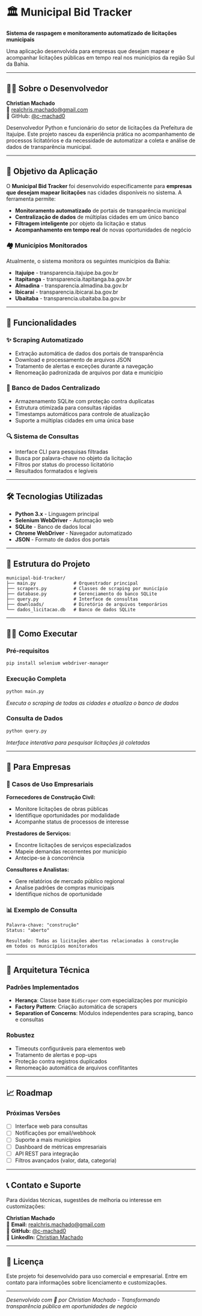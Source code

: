 # 🏛️ Municipal Bid Tracker

**Sistema de raspagem e monitoramento automatizado de licitações municipais**

Uma aplicação desenvolvida para empresas que desejam mapear e acompanhar licitações públicas em tempo real nos municípios da região Sul da Bahia.

---

## 👨‍💻 Sobre o Desenvolvedor

**Christian Machado**  
📧 [realchris.machado@gmail.com](mailto:realchris.machado@gmail.com)  
🐙 GitHub: [@c-machad0](https://github.com/c-machad0)

Desenvolvedor Python e funcionário do setor de licitações da Prefeitura de Itajuípe. Este projeto nasceu da experiência prática no acompanhamento de processos licitatórios e da necessidade de automatizar a coleta e análise de dados de transparência municipal.

---

## 🎯 Objetivo da Aplicação

O **Municipal Bid Tracker** foi desenvolvido especificamente para **empresas que desejam mapear licitações** nas cidades disponíveis no sistema. A ferramenta permite:

- **Monitoramento automatizado** de portais de transparência municipal
- **Centralização de dados** de múltiplas cidades em um único banco
- **Filtragem inteligente** por objeto da licitação e status
- **Acompanhamento em tempo real** de novas oportunidades de negócio

### 🏘️ Municípios Monitorados

Atualmente, o sistema monitora os seguintes municípios da Bahia:

- **Itajuípe** - transparencia.itajuipe.ba.gov.br
- **Itapitanga** - transparencia.itapitanga.ba.gov.br  
- **Almadina** - transparencia.almadina.ba.gov.br
- **Ibicaraí** - transparencia.ibicarai.ba.gov.br
- **Ubaitaba** - transparencia.ubaitaba.ba.gov.br

---

## 🚀 Funcionalidades

### ✨ Scraping Automatizado
- Extração automática de dados dos portais de transparência
- Download e processamento de arquivos JSON
- Tratamento de alertas e exceções durante a navegação
- Renomeação padronizada de arquivos por data e município

### 💾 Banco de Dados Centralizado
- Armazenamento SQLite com proteção contra duplicatas
- Estrutura otimizada para consultas rápidas
- Timestamps automáticos para controle de atualização
- Suporte a múltiplas cidades em uma única base

### 🔍 Sistema de Consultas
- Interface CLI para pesquisas filtradas
- Busca por palavra-chave no objeto da licitação
- Filtros por status do processo licitatório
- Resultados formatados e legíveis

---

## 🛠️ Tecnologias Utilizadas

- **Python 3.x** - Linguagem principal
- **Selenium WebDriver** - Automação web
- **SQLite** - Banco de dados local
- **Chrome WebDriver** - Navegador automatizado
- **JSON** - Formato de dados dos portais

---

## 📁 Estrutura do Projeto

```
municipal-bid-tracker/
├── main.py              # Orquestrador principal
├── scrapers.py          # Classes de scraping por município
├── database.py          # Gerenciamento do banco SQLite
├── query.py             # Interface de consultas
├── downloads/           # Diretório de arquivos temporários
└── dados_licitacao.db   # Banco de dados SQLite
```

---

## 🏃‍♂️ Como Executar

### Pré-requisitos
```bash
pip install selenium webdriver-manager
```

### Execução Completa
```bash
python main.py
```
*Executa o scraping de todas as cidades e atualiza o banco de dados*

### Consulta de Dados
```bash
python query.py
```
*Interface interativa para pesquisar licitações já coletadas*

---

## 💼 Para Empresas

### 🎯 Casos de Uso Empresariais

**Fornecedores de Construção Civil:**
- Monitore licitações de obras públicas
- Identifique oportunidades por modalidade
- Acompanhe status de processos de interesse

**Prestadores de Serviços:**
- Encontre licitações de serviços especializados
- Mapeie demandas recorrentes por município
- Antecipe-se à concorrência

**Consultores e Analistas:**
- Gere relatórios de mercado público regional
- Analise padrões de compras municipais
- Identifique nichos de oportunidade

### 📊 Exemplo de Consulta

```
Palavra-chave: "construção"
Status: "aberto"

Resultado: Todas as licitações abertas relacionadas à construção
em todos os municípios monitorados
```

---

## 🔧 Arquitetura Técnica

### Padrões Implementados
- **Herança**: Classe base `BidScraper` com especializações por município
- **Factory Pattern**: Criação automática de scrapers
- **Separation of Concerns**: Módulos independentes para scraping, banco e consultas

### Robustez
- Timeouts configuráveis para elementos web
- Tratamento de alertas e pop-ups
- Proteção contra registros duplicados
- Renomeação automática de arquivos conflitantes

---

## 📈 Roadmap

### Próximas Versões
- [ ] Interface web para consultas
- [ ] Notificações por email/webhook
- [ ] Suporte a mais municípios
- [ ] Dashboard de métricas empresariais
- [ ] API REST para integração
- [ ] Filtros avançados (valor, data, categoria)

---

## 📞 Contato e Suporte

Para dúvidas técnicas, sugestões de melhoria ou interesse em customizações:

**Christian Machado**  
📧 **Email:** [realchris.machado@gmail.com](mailto:realchris.machado@gmail.com)  
🐙 **GitHub:** [@c-machad0](https://github.com/c-machad0)  
💼 **LinkedIn:** [Christian Machado](https://www.linkedin.com/in/devchristianmachado/)

---

## 📄 Licença

Este projeto foi desenvolvido para uso comercial e empresarial. Entre em contato para informações sobre licenciamento e customizações.

---

*Desenvolvido com 💜 por Christian Machado - Transformando transparência pública em oportunidades de negócio*